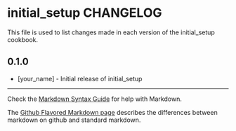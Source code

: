# initial_setup CHANGELOG

This file is used to list changes made in each version of the initial_setup cookbook.

## 0.1.0
- [your_name] - Initial release of initial_setup

- - -
Check the [Markdown Syntax Guide](http://daringfireball.net/projects/markdown/syntax) for help with Markdown.

The [Github Flavored Markdown page](http://github.github.com/github-flavored-markdown/) describes the differences between markdown on github and standard markdown.
